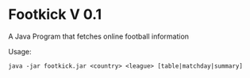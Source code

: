 # Footkick V 0.1

A Java Program that fetches online football information

Usage:

    java -jar footkick.jar <country> <league> [table|matchday|summary]